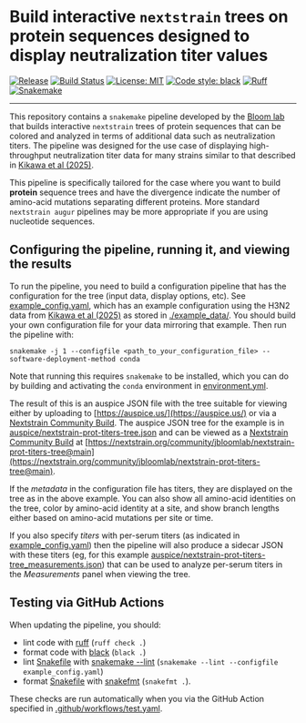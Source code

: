 # Build interactive `nextstrain` trees on protein sequences designed to display neutralization titer values

[![Release](https://img.shields.io/github/v/release/jbloomlab/nextstrain-prot-titers-tree?logo=github)](https://github.com/jbloomlab/nextstrain-prot-titers-tree/releases)
[![Build Status](https://github.com/jbloomlab/nextstrain-prot-titers-tree/actions/workflows/test.yaml/badge.svg)](https://github.com/jbloomlab/nextstrain-prot-titers-tree/actions/workflows/test.yaml)
[![License: MIT](https://img.shields.io/badge/License-MIT-yellow.svg)](https://opensource.org/licenses/MIT)
[![Code style: black](https://img.shields.io/badge/code%20style-black-000000.svg)](https://github.com/psf/black)
[![Ruff](https://img.shields.io/endpoint?url=https://raw.githubusercontent.com/charliermarsh/ruff/main/assets/badge/v2.json)](https://github.com/astral-sh/ruff)
[![Snakemake](https://img.shields.io/badge/snakemake-≥9-brightgreen.svg?style=flat)](https://snakemake.readthedocs.io)

---

This repository contains a `snakemake` pipeline developed by the [Bloom lab](https://jbloomlab.org) that builds interactive `nextstrain` trees of protein sequences that can be colored and analyzed in terms of additional data such as neutralization titers.
The pipeline was designed for the use case of displaying high-throughput neutralization titer data for many strains similar to that described in [Kikawa et al (2025)](https://doi.org/10.1101/2025.09.06.674661).

This pipeline is specifically tailored for the case where you want to build **protein** sequence trees and have the divergence indicate the number of amino-acid mutations separating different proteins.
More standard `nextstrain augur` pipelines may be more appropriate if you are using nucleotide sequences.

## Configuring the pipeline, running it, and viewing the results
To run the pipeline, you need to build a configuration pipeline that has the configuration for the tree (input data, display options, etc).
See [example_config.yaml](example_config.yaml), which has an example configuration using the H3N2 data from [Kikawa et al (2025)](https://doi.org/10.1101/2025.09.06.674661) as stored in [./example_data/](example_data).
You should build your own configuration file for your data mirroring that example.
Then run the pipeline with:

    snakemake -j 1 --configfile <path_to_your_configuration_file> --software-deployment-method conda

Note that running this requires `snakemake` to be installed, which you can do by building and activating the `conda` environment in [environment.yml](environment.yml).

The result of this is an auspice JSON file with the tree suitable for viewing either by uploading to [https://auspice.us/](https://auspice.us/) or via a [Nextstrain Community Build](https://docs.nextstrain.org/en/latest/guides/share/community-builds.html).
The auspice JSON tree for the example is in [auspice/nextstrain-prot-titers-tree.json](auspice/nextstrain-prot-titers-tree.json) and can be viewed as a [Nextstrain Community Build](https://docs.nextstrain.org/en/latest/guides/share/community-builds.html) at [https://nextstrain.org/community/jbloomlab/nextstrain-prot-titers-tree@main](https://nextstrain.org/community/jbloomlab/nextstrain-prot-titers-tree@main).

If the *metadata* in the configuration file has titers, they are displayed on the tree as in the above example.
You can also show all amino-acid identities on the tree, color by amino-acid identity at a site, and show branch lengths either based on amino-acid mutations per site or time.

If you also specify *titers* with per-serum titers (as indicated in [example_config.yaml](example_config.yaml)) then the pipeline will also produce a sidecar JSON with these titers (eg, for this example [auspice/nextstrain-prot-titers-tree_measurements.json](auspice/nextstrain-prot-titers-tree_measurements.json)) that can be used to analyze per-serum titers in the *Measurements* panel when viewing the tree.

## Testing via GitHub Actions
When updating the pipeline, you should:

 - lint code with [ruff](https://github.com/astral-sh/ruff) (`ruff check .`)
 - format code with [black](https://github.com/psf/black) (`black .`)
 - lint [Snakefile](Snakefile) with [snakemake --lint](https://snakemake.readthedocs.io/en/stable/snakefiles/best_practices.html) (`snakemake --lint --configfile example_config.yaml`)
 - format [Snakefile](Snakefile) with [snakefmt](https://github.com/snakemake/snakefmt) (`snakefmt .`).

These checks are run automatically when you via the GitHub Action specified in [.github/workflows/test.yaml](.github/workflows/test.yaml).
